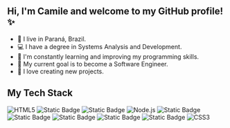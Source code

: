 <h2>Hi, I'm Camile and welcome to my GitHub profile!✨</h2>

- 📍 I live in Paraná, Brazil.
- 💻 I have a degree in Systems Analysis and Development. 
- 🌱 I'm constantly learning and improving my programming skills. 
- 🎯 My current goal is to become a Software Engineer. 
- 🚀 I love creating new projects.

<h2>My Tech Stack</h2>
<p align="left">
  <img alt="HTML5" src="https://img.shields.io/badge/Html5-E34F26?style=for-the-badge&logo=html5&logoColor=white">
  <img alt="Static Badge" src="https://img.shields.io/badge/Git-F05032?style=for-the-badge&logo=git&logoColor=white">
  <img alt="Static Badge" src="https://img.shields.io/badge/Javascript-F7DF1E?style=for-the-badge&logo=javascript&logoColor=black">
  <img alt="Node.js" src="https://img.shields.io/badge/Node_JS-5FA04E?style=for-the-badge&logo=nodedotjs&logoColor=white">
  <img alt="Static Badge" src="https://img.shields.io/badge/Django-092E20?style=for-the-badge&logo=django&logoColor=white">
  <img alt="Static Badge" src="https://img.shields.io/badge/Mysql-4479A1?style=for-the-badge&logo=mysql&logoColor=white">
  <img alt="Static Badge" src="https://img.shields.io/badge/Python-3776AB?style=for-the-badge&logo=python&logoColor=white">
  <img alt="Static Badge" src="https://img.shields.io/badge/Flutter-02569B?style=for-the-badge&logo=flutter&logoColor=white">
  <img alt="Static Badge" src="https://img.shields.io/badge/Bootstrap-7952B3?style=for-the-badge&logo=bootstrap&logoColor=white">
  <img alt="CSS3" src="https://img.shields.io/badge/CSS-663399?style=for-the-badge&logo=css&logoColor=white">
</p>


